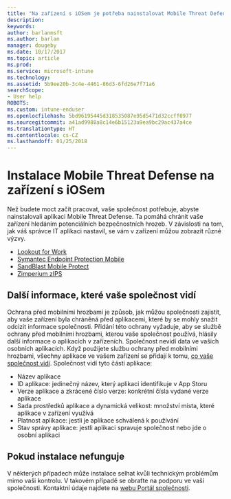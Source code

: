 ```yaml
---
title: "Na zařízení s iOSem je potřeba nainstalovat Mobile Threat Defense | Dokumentace Microsoftu"
description: 
keywords: 
author: barlanmsft
ms.author: barlan
manager: dougeby
ms.date: 10/17/2017
ms.topic: article
ms.prod: 
ms.service: microsoft-intune
ms.technology: 
ms.assetid: 5b9ee20b-3c4e-4461-86d3-6fd26e7f71a6
searchScope:
- User help
ROBOTS: 
ms.custom: intune-enduser
ms.openlocfilehash: 5bd96195445d318535087e95d5471d32ccff0977
ms.sourcegitcommit: a41ad9988a8c14e6b15123a9ea9bc29ac437a4ce
ms.translationtype: HT
ms.contentlocale: cs-CZ
ms.lasthandoff: 01/25/2018
---
```

# <a name="install-mobile-threat-defense-on-your-ios-device"></a>Instalace Mobile Threat Defense na zařízení s iOSem


Než budete moct začít pracovat, vaše společnost potřebuje, abyste nainstalovali aplikaci Mobile Threat Defense. Ta pomáhá chránit vaše zařízení hledáním potenciálních bezpečnostních hrozeb. V závislosti na tom, jak váš správce IT aplikaci nastavil, se vám v zařízení můžou zobrazit různé výzvy.


* [Lookout for Work](you-are-prompted-to-install-lookout-for-work-ios.md)
* [Symantec Endpoint Protection Mobile](you-are-prompted-to-install-skycure-ios.md)
* [SandBlast Mobile Protect](you-are-prompted-to-install-sandblast-ios.md)
* [Zimperium zIPS](you-are-prompted-to-install-zips-ios.md)

## <a name="additional-information-your-company-can-see"></a>Další informace, které vaše společnost vidí

Ochrana před mobilními hrozbami je způsob, jak můžou společnosti zajistit, aby vaše zařízení byla chráněná před aplikacemi, které by se mohly snažit odcizit informace společnosti. Přidání této ochrany vyžaduje, aby se službě ochrany před mobilními hrozbami, kterou vaše společnost používá, hlásily další informace o aplikacích v zařízeních. Společnost nevidí data ve vašich osobních aplikacích. Když použijete službu ochrany před mobilními hrozbami, všechny aplikace ve vašem zařízení se přidají k tomu, [co vaše společnost vidí](what-info-can-your-company-see-when-you-enroll-your-device-in-intune.md). Společnost vidí tyto části aplikace:

*   Název aplikace
* ID aplikace: jedinečný název, který aplikaci identifikuje v App Storu
*   Verze aplikace a zkrácené číslo verze: konkrétní čísla vydané verze aplikace
* Sada prostředků aplikace a dynamická velikost: množství místa, které aplikace v zařízení využívá
* Platnost aplikace: jestli je aplikace schválená k používání
*   Stav správy aplikace: jestli aplikaci spravuje společnost nebo jde o osobní aplikaci

## <a name="if-the-installation-doesnt-work"></a>Pokud instalace nefunguje

V některých případech může instalace selhat kvůli technickým problémům mimo vaši kontrolu. V takovém případě se obraťte na podporu ve vaší společnosti. Kontaktní údaje najdete na [webu Portál společnosti](https://portal.manage.microsoft.com#HelpDeskDialog).
